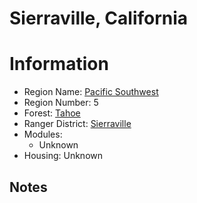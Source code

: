 
Sierraville, California
=======================
  
# Information  
* Region Name: [Pacific Southwest]()  
* Region Number: 5  
* Forest: [Tahoe](https://www.fs.usda.gov/tahoe/)  
* Ranger District: [Sierraville]()  
* Modules:  
  - Unknown  
* Housing: Unknown  
  
## Notes

